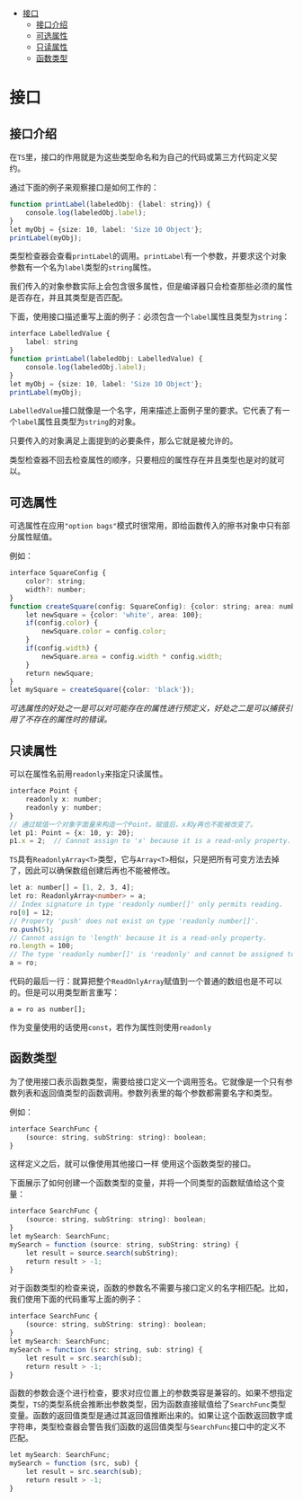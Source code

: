 <!-- TOC -->

- [接口](#接口)
    - [接口介绍](#接口介绍)
    - [可选属性](#可选属性)
    - [只读属性](#只读属性)
    - [函数类型](#函数类型)

<!-- /TOC -->

# 接口

## 接口介绍

在`TS`里，接口的作用就是为这些类型命名和为自己的代码或第三方代码定义契约。

通过下面的例子来观察接口是如何工作的：

```typescript
function printLabel(labeledObj: {label: string}) {
    console.log(labeledObj.label);
}
let myObj = {size: 10, label: 'Size 10 Object'};
printLabel(myObj);
```

类型检查器会查看`printLabel`的调用。`printLabel`有一个参数，并要求这个对象参数有一个名为`label`类型的`string`属性。

我们传入的对象参数实际上会包含很多属性，但是编译器只会检查那些必须的属性是否存在，并且其类型是否匹配。

下面，使用接口描述重写上面的例子：必须包含一个`label`属性且类型为`string`：

```typescript
interface LabelledValue {
    label: string
}
function printLabel(labeledObj: LabelledValue) {
    console.log(labeledObj.label);
}
let myObj = {size: 10, label: 'Size 10 Object'};
printLabel(myObj);
```

`LabelledValue`接口就像是一个名字，用来描述上面例子里的要求。它代表了有一个`label`属性且类型为`string`的对象。

只要传入的对象满足上面提到的必要条件，那么它就是被允许的。

类型检查器不回去检查属性的顺序，只要相应的属性存在并且类型也是对的就可以。

## 可选属性

可选属性在应用`"option bags"`模式时很常用，即给函数传入的擦书对象中只有部分属性赋值。

例如：

```typescript
interface SquareConfig {
    color?: string;
    width?: number;
}
function createSquare(config: SquareConfig): {color: string; area: number} {
    let newSquare = {color: 'white', area: 100};
    if(config.color) {
        newSquare.color = config.color;
    }
    if(config.width) {
        newSquare.area = config.width * config.width;
    }
    return newSquare;
}
let mySquare = createSquare({color: 'black'});
```

*可选属性的好处之一是可以对可能存在的属性进行预定义，好处之二是可以捕获引用了不存在的属性时的错误。*

## 只读属性

可以在属性名前用`readonly`来指定只读属性。

```typescript
interface Point {
    readonly x: number;
    readonly y: number;
}
// 通过赋值一个对象字面量来构造一个Point。赋值后，x和y再也不能被改变了。
let p1: Point = {x: 10, y: 20};
p1.x = 2;  // Cannot assign to 'x' because it is a read-only property.
```

`TS`具有`ReadonlyArray<T>`类型，它与`Array<T>`相似，只是把所有可变方法去掉了，因此可以确保数组创建后再也不能被修改。

```typescript
let a: number[] = [1, 2, 3, 4];
let ro: ReadonlyArray<number> = a;
// Index signature in type 'readonly number[]' only permits reading.
ro[0] = 12;
// Property 'push' does not exist on type 'readonly number[]'.
ro.push(5);
// Cannot assign to 'length' because it is a read-only property.
ro.length = 100;
// The type 'readonly number[]' is 'readonly' and cannot be assigned to the mutable type 'number[]'.
a = ro;
```

代码的最后一行：就算把整个`ReadOnlyArray`赋值到一个普通的数组也是不可以的。但是可以用类型断言重写：

`a = ro as number[];`

作为变量使用的话使用`const`，若作为属性则使用`readonly`

## 函数类型

为了使用接口表示函数类型，需要给接口定义一个调用签名。它就像是一个只有参数列表和返回值类型的函数调用。参数列表里的每个参数都需要名字和类型。

例如：

```typescript
interface SearchFunc {
    (source: string, subString: string): boolean;
}
```

这样定义之后，就可以像使用其他接口一样 使用这个函数类型的接口。

下面展示了如何创建一个函数类型的变量，并将一个同类型的函数赋值给这个变量：

```typescript
interface SearchFunc {
    (source: string, subString: string): boolean;
}
let mySearch: SearchFunc;
mySearch = function (source: string, subString: string) {
    let result = source.search(subString);
    return result > -1;
}
```

对于函数类型的检查来说，函数的参数名不需要与接口定义的名字相匹配。比如，我们使用下面的代码重写上面的例子：

```typescript
interface SearchFunc {
    (source: string, subString: string): boolean;
}
let mySearch: SearchFunc;
mySearch = function (src: string, sub: string) {
    let result = src.search(sub);
    return result > -1;
}
```

函数的参数会逐个进行检查，要求对应位置上的参数类容是兼容的。如果不想指定类型，`TS`的类型系统会推断出参数类型，因为函数直接赋值给了`SearchFunc`类型变量。函数的返回值类型是通过其返回值推断出来的。如果让这个函数返回数字或字符串，类型检查器会警告我们函数的返回值类型与`SearchFunc`接口中的定义不匹配。

```typescript
let mySearch: SearchFunc;
mySearch = function (src, sub) {
    let result = src.search(sub);
    return result > -1;
}
```
